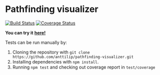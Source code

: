 # Pathfinding visualizer
[![Build Status](https://travis-ci.org/anttilip/pathfinding-visualizer.svg?branch=master)](https://travis-ci.org/anttilip/pathfinding-visualizer) [![Coverage Status](https://coveralls.io/repos/github/anttilip/pathfinding-visualizer/badge.svg?branch=master)](https://coveralls.io/github/anttilip/pathfinding-visualizer?branch=master)

**You can try it** [**here!**](https://anttilip.github.io/pathfinding-visualizer/)

Tests can be run manually by:

1. Cloning the repository with `git clone https://github.com/anttilip/pathfinding-visualizer.git`
2. Installing dependencies with `npm install`.
3. Running `npm test` and checking out coverage report in `test/coverage`
